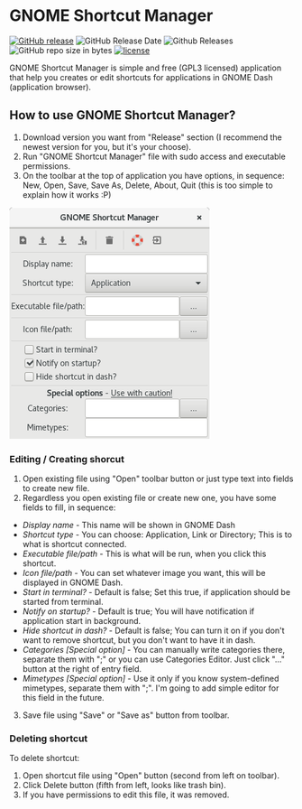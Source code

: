 # GNOME Shortcut Manager

[![GitHub release](https://img.shields.io/github/release/blahax2g/GNOME-Shortcut-Manager.svg?style=flat-square)](https://github.com/blahax2g/GNOME-Shortcut-Manager/releases)
![GitHub Release Date](https://img.shields.io/github/release-date/blahax2g/GNOME-Shortcut-Manager.svg?style=flat-square)
![Github Releases](https://img.shields.io/github/downloads/blahax2g/GNOME-Shortcut-Manager/total.svg?style=flat-square)
![GitHub repo size in bytes](https://img.shields.io/github/repo-size/blahax2g/GNOME-Shortcut-Manager.svg?style=flat-square)
[![license](https://img.shields.io/github/license/blahax2g/GNOME-Shortcut-Manager.svg?style=flat-square)](https://github.com/blahax2g/GNOME-Shortcut-Manager/blob/master/LICENSE)

GNOME Shortcut Manager is simple and free (GPL3 licensed) application that help you creates or edit shortcuts
for applications in GNOME Dash (application browser).

## How to use GNOME Shortcut Manager?
1. Download version you want from "Release" section (I recommend the newest version for you, but it's your choose).
2. Run "GNOME Shortcut Manager" file with sudo access and executable permissions.
3. On the toolbar at the top of application you have options, in sequence:
New, Open, Save, Save As, Delete, About, Quit (this is too simple to explain how it works :P)

![](https://raw.githubusercontent.com/blahax2g/GNOME-Shortcut-Manager/master/docs/img/menu_editor_v1-1.png)

### Editing / Creating shorcut
1. Open existing file using "Open" toolbar button or just type text into fields to create new file.
2. Regardless you open existing file or create new one, you have some fields to fill, in sequence:
* *Display name* - This name will be shown in GNOME Dash
* *Shortcut type* - You can choose: Application, Link or Directory; This is to what is shortcut connected.
* *Executable file/path* - This is what will be run, when you click this shortcut.
* *Icon file/path* - You can set whatever image you want, this will be displayed in GNOME Dash.
* *Start in terminal?* - Default is false; Set this true, if application should be started from terminal.
* *Notify on startup?* - Default is true; You will have notification if application start in background.
* *Hide shortcut in dash?* - Default is false; You can turn it on if you don't want to remove shortcut, but you don't want to have it in dash.
* *Categories [Special option]* - You can manually write categories there, separate them with ";"
or you can use Categories Editor. Just click "..." button at the right of entry field.
* *Mimetypes [Special option]* - Use it only if you know system-defined mimetypes, separate them with ";".
I'm going to add simple editor for this field in the future.
3. Save file using "Save" or "Save as" button from toolbar.

### Deleting shortcut
To delete shortcut:
1. Open shortcut file using "Open" button (second from left on toolbar).
2. Click Delete button (fifth from left, looks like trash bin).
3. If you have permissions to edit this file, it was removed.
